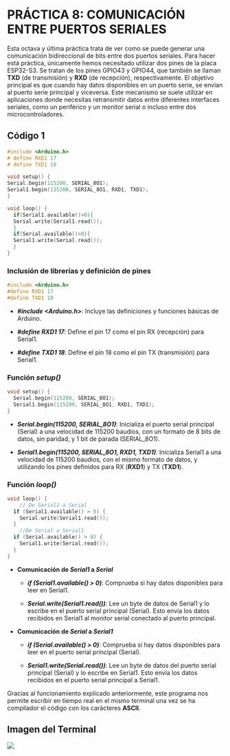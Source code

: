 # PRÁCTICA 8: COMUNICACIÓN ENTRE PUERTOS SERIALES
Esta octava y última práctica trata de ver como se puede generar una comunicación bidireccional de bits entre dos puertos seriales. Para hacer está práctica, únicamente hemos necesitado utilizar dos pines de la placa ESP32-S3. Se tratan de los pines GPIO43 y GPIO44, que también se llaman **TXD** (de transmisión) y **RXD** (de recepción), respectivamente. El objetivo principal es que cuando hay datos disponibles en un puerto serie, se envían al puerto serie principal y viceversa. Este mecanismo se suele utilizar en aplicaciones donde necesitas retransmitir datos entre diferentes interfaces seriales, como un periférico y un monitor serial o incluso entre dos microcontroladores.

## Código 1
```c
#include <Arduino.h>
# define RXD1 17 
# define TXD1 18 

void setup() {
Serial.begin(115200, SERIAL_8O1);
Serial1.begin(115200, SERIAL_8O1, RXD1, TXD1);
}

void loop() {
  if(Serial1.available()>0){
  Serial.write(Serial1.read());
  }
  if(Serial.available()>0){
  Serial1.write(Serial.read());
  }
}
```

### Inclusión de librerías y definición de pines
```c
#include <Arduino.h>
#define RXD1 17 
#define TXD1 18 
```
* ***#include <Arduino.h>***: Incluye las definiciones y funciones básicas de Arduino.

* ***#define RXD1 17***: Define el pin 17 como el pin RX (recepción) para Serial1.

* ***#define TXD1 18***: Define el pin 18 como el pin TX (transmisión) para Serial1.

### Función _setup()_
```c
void setup() {
  Serial.begin(115200, SERIAL_8O1);
  Serial1.begin(115200, SERIAL_8O1, RXD1, TXD1);
}
```
* ***Serial.begin(115200, SERIAL_8O1)***: Inicializa el puerto serial principal (Serial) a una velocidad de 115200 baudios, con un formato de 8 bits de datos, sin paridad, y 1 bit de parada (SERIAL_8O1).

* ***Serial1.begin(115200, SERIAL_8O1, RXD1, TXD1)***: Inicializa Serial1 a una velocidad de 115200 baudios, con el mismo formato de datos, y utilizando los pines definidos para RX (**RXD1**) y TX (**TXD1**).

### Función _loop()_
```c
void loop() {
    // De Serial1 a Serial
  if (Serial1.available() > 0) {
    Serial.write(Serial1.read());
  }
    //De Serial a Serial1
  if (Serial.available() > 0) {
    Serial1.write(Serial.read());
  }
}
```
* **Comunicación de _Serial1_ a _Serial_**


    -  ***if (Serial1.available() > 0)***: Comprueba si hay datos disponibles para leer en Serial1.

    - ***Serial.write(Serial1.read())***: Lee un byte de datos de Serial1 y lo escribe en el puerto serial principal (Serial). Esto envía los datos recibidos en Serial1 al monitor serial conectado al puerto principal.

* **Comunicación de _Serial_ a _Serial1_**

    -  ***if (Serial.available() > 0)***: Comprueba si hay datos disponibles para leer en el puerto serial principal (Serial).
    
    - ***Serial1.write(Serial.read())***: Lee un byte de datos del puerto serial principal (Serial) y lo escribe en Serial1. Esto envía los datos recibidos en el puerto serial principal a Serial1.


Gracias al funcionamiento explicado anteriormente, este programa nos permite escribir en tiempo real en el mismo terminal una vez se ha compilador el código con los carácteres **ASCII**.


## Imagen del Terminal
![](https://i.ibb.co/h7FQhYF/P8-foto.png)